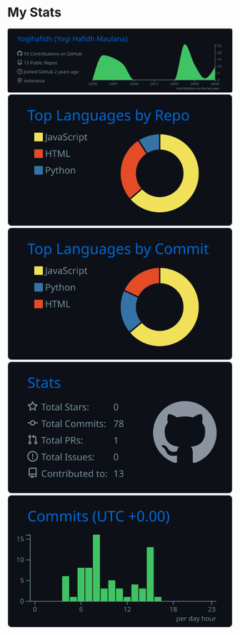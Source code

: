 # My Stats



[![](https://raw.githubusercontent.com/Yogihafidh/Yogi-stats/master/profile-summary-card-output/github_dark/0-profile-details.svg)](https://github.com/vn7n24fzkq/github-profile-summary-cards)
[![](https://raw.githubusercontent.com/Yogihafidh/Yogi-stats/master/profile-summary-card-output/github_dark/1-repos-per-language.svg)](https://github.com/vn7n24fzkq/github-profile-summary-cards) [![](https://raw.githubusercontent.com/Yogihafidh/Yogi-stats/master/profile-summary-card-output/github_dark/2-most-commit-language.svg)](https://github.com/vn7n24fzkq/github-profile-summary-cards)
[![](https://raw.githubusercontent.com/Yogihafidh/Yogi-stats/master/profile-summary-card-output/github_dark/3-stats.svg)](https://github.com/vn7n24fzkq/github-profile-summary-cards) [![](https://raw.githubusercontent.com/Yogihafidh/Yogi-stats/master/profile-summary-card-output/github_dark/4-productive-time.svg)](https://github.com/vn7n24fzkq/github-profile-summary-cards)
